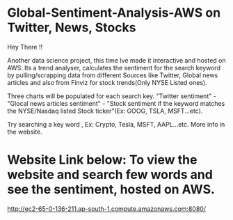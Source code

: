 # Global-Sentiment-Analysis-AWS on Twitter, News, Stocks
 
Hey There !!

Another data science project, this time Ive made it interactive and hosted on AWS. Its a trend analyser, calculates the sentiment for the search keyword by pulling/scrapping data from different Sources like Twitter, Global news articles and also from Finviz for stock trends(Only NYSE Listed ones).

Three charts will be populated for each search key. "Twitter sentiment" - "Glocal news articles sentiment" - "Stock sentiment if the keyword matches the NYSE/Nasdaq listed Stock ticker"(Ex: GOOG, TSLA, MSFT...etc).

Try searching a key word , Ex: Crypto, Tesla, MSFT, AAPL...etc. More info in the website.


Website Link below: To view the website and search few words and see the sentiment, hosted on AWS.
==================

http://ec2-65-0-136-211.ap-south-1.compute.amazonaws.com:8080/
